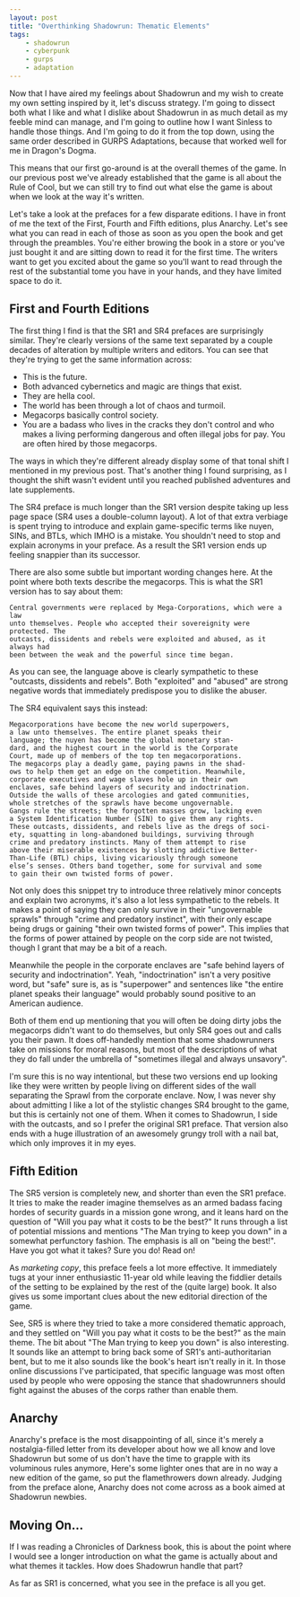 ```yaml
---
layout: post
title: "Overthinking Shadowrun: Thematic Elements"
tags:
    - shadowrun
    - cyberpunk
    - gurps
    - adaptation
---
```


Now that I have aired my feelings about Shadowrun and my wish to create my own
setting inspired by it, let's discuss strategy. I'm going to dissect both what I
like and what I dislike about Shadowrun in as much detail as my feeble mind can
manage, and I'm going to outline how I want Sinless to handle those things. And
I'm going to do it from the top down, using the same order described in GURPS
Adaptations, because that worked well for me in Dragon's Dogma.

This means that our first go-around is at the overall themes of the game. In our
previous post we've already established that the game is all about the Rule of
Cool, but we can still try to find out what else the game is about when we look
at the way it's written.

Let's take a look at the prefaces for a few disparate editions. I have in front
of me the text of the First, Fourth and Fifth editions, plus Anarchy. Let's see
what you can read in each of those as soon as you open the book and get through
the preambles. You're either browing the book in a store or you've just bought
it and are sitting down to read it for the first time. The writers want to get
you excited about the game so you'll want to read through the rest of the
substantial tome you have in your hands, and they have limited space to do it.

## First and Fourth Editions

The first thing I find is that the SR1 and SR4 prefaces are surprisingly
similar. They're clearly versions of the same text separated by a couple decades
of alteration by multiple writers and editors. You can see that they're trying
to get the same information across:

- This is the future.
- Both advanced cybernetics and magic are things that exist.
- They are hella cool.
- The world has been through a lot of chaos and turmoil.
- Megacorps basically control society.
- You are a badass who lives in the cracks they don't control and who makes a
  living performing dangerous and often illegal jobs for pay. You are often
  hired by those megacorps.

The ways in which they're different already display some of that tonal shift I
mentioned in my previous post. That's another thing I found surprising, as I
thought the shift wasn't evident until you reached published adventures and late
supplements.

The SR4 preface is much longer than the SR1 version despite taking up less page
space (SR4 uses a double-column layout). A lot of that extra verbiage is spent
trying to introduce and explain game-specific terms like nuyen, SINs, and BTLs,
which IMHO is a mistake. You shouldn't need to stop and explain acronyms in your
preface. As a result the SR1 version ends up feeling snappier than its
successor.

There are also some subtle but important wording changes here. At the point
where both texts describe the megacorps. This is what the SR1 version has to say
about them:

    Central governments were replaced by Mega-Corporations, which were a law
    unto themselves. People who accepted their sovereignity were protected. The
    outcasts, dissidents and rebels were exploited and abused, as it always had
    been between the weak and the powerful since time began.

As you can see, the language above is clearly sympathetic to these "outcasts,
dissidents and rebels". Both "exploited" and "abused" are strong negative words
that immediately predispose you to dislike the abuser.

The SR4 equivalent says this instead:

    Megacorporations have become the new world superpowers,
    a law unto themselves. The entire planet speaks their
    language; the nuyen has become the global monetary stan-
    dard, and the highest court in the world is the Corporate
    Court, made up of members of the top ten megacorporations.
    The megacorps play a deadly game, paying pawns in the shad-
    ows to help them get an edge on the competition. Meanwhile,
    corporate executives and wage slaves hole up in their own
    enclaves, safe behind layers of security and indoctrination.
    Outside the walls of these arcologies and gated communities,
    whole stretches of the sprawls have become ungovernable.
    Gangs rule the streets; the forgotten masses grow, lacking even
    a System Identification Number (SIN) to give them any rights.
    These outcasts, dissidents, and rebels live as the dregs of soci-
    ety, squatting in long-abandoned buildings, surviving through
    crime and predatory instincts. Many of them attempt to rise
    above their miserable existences by slotting addictive Better-
    Than-Life (BTL) chips, living vicariously through someone
    else’s senses. Others band together, some for survival and some
    to gain their own twisted forms of power.

Not only does this snippet try to introduce three relatively minor concepts and
explain two acronyms, it's also a lot less sympathetic to the rebels. It makes a
point of saying they can only survive in their "ungovernable sprawls" through
"crime and predatory instinct", with their only escape being drugs or gaining
"their own twisted forms of power". This implies that the forms of power
attained by people on the corp side are not twisted, though I grant that may be
a bit of a reach.

Meanwhile the people in the corporate enclaves are "safe behind layers of
security and indoctrination". Yeah, "indoctrination" isn't a very positive word,
but "safe" sure is, as is "superpower" and sentences like "the entire planet
speaks their language" would probably sound positive to an American audience.

Both of them end up mentioning that you will often be doing dirty jobs the
megacorps didn't want to do themselves, but only SR4 goes out and calls you
their pawn. It does off-handedly mention that some shadowrunners take on
missions for moral reasons, but most of the descriptions of what they do fall
under the umbrella of "sometimes illegal and always unsavory".

I'm sure this is no way intentional, but these two versions end up looking like
they were written by people living on different sides of the wall separating the
Sprawl from the corporate enclave. Now, I was never shy about admitting I like a
lot of the stylistic changes SR4 brought to the game, but this is certainly not
one of them. When it comes to Shadowrun, I side with the outcasts, and so I
prefer the original SR1 preface. That version also ends with a huge illustration
of an awesomely grungy troll with a nail bat, which only improves it in my eyes.

## Fifth Edition

The SR5 version is completely new, and shorter than even the SR1 preface. It
tries to make the reader imagine themselves as an armed badass facing hordes of
security guards in a mission gone wrong, and it leans hard on the question of
"Will you pay what it costs to be the best?" It runs through a list of potential
missions and mentions "The Man trying to keep you down" in a somewhat
perfunctory fashion. The emphasis is all on "being the best!". Have you got what
it takes? Sure you do! Read on!

As _marketing copy_, this preface feels a lot more effective. It immediately
tugs at your inner enthusiastic 11-year old while leaving the fiddlier details
of the setting to be explained by the rest of the (quite large) book. It also
gives us some important clues about the new editorial direction of the game.

See, SR5 is where they tried to take a more considered thematic approach, and
they settled on "Will you pay what it costs to be the best?" as the main
theme. The bit about "The Man trying to keep you down" is also interesting. It
sounds like an attempt to bring back some of SR1's anti-authoritarian bent, but
to me it also sounds like the book's heart isn't really in it. In those online
discussions I've participated, that specific language was most often used by
people who were opposing the stance that shadowrunners should fight against the
abuses of the corps rather than enable them.

## Anarchy

Anarchy's preface is the most disappointing of all, since it's merely a
nostalgia-filled letter from its developer about how we all know and love
Shadowrun but some of us don't have the time to grapple with its voluminous
rules anymore, Here's some lighter ones that are in no way a new edition of the
game, so put the flamethrowers down already. Judging from the preface alone,
Anarchy does not come across as a book aimed at Shadowrun newbies.

## Moving On...

If I was reading a Chronicles of Darkness book, this is about the point where I
would see a longer introduction on what the game is actually about and what
themes it tackles. How does Shadowrun handle that part?

As far as SR1 is concerned, what you see in the preface is all you get.
